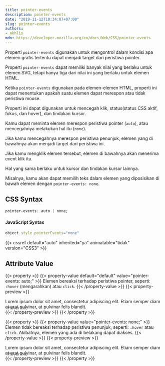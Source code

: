 ```yaml
---
title: pointer-events
description: pointer-events
date: "2019-11-12T10:34:07+07:00"
slug: pointer-events
authors:
- akhlis
mdn: https://developer.mozilla.org/en/docs/Web/CSS/pointer-events
---
```


Properti `pointer-events` digunakan untuk mengontrol dalam kondisi apa elemen grafis tertentu dapat menjadi target dari
peristiwa pointer.

Properti `pointer-events` dapat memiliki banyak nilai yang berlaku untuk elemen SVG, tetapi hanya tiga dari nilai ini
yang berlaku untuk elemen HTML.

Ketika `pointer-events` digunakan pada elemen-elemen HTML, properti ini dapat menentukan apakah suatu elemen dapat
merespon atau tidak peristiwa mouse.

Properti ini dapat digunakan untuk mencegah klik, status(status CSS aktif, fokus, dan hover), dan tindakan kursor.

Kamu dapat meminta elemen merespon peristiwa pointer (`auto`), atau mencegahnya melakukan hal itu (`none`).

Jika kamu mencegahnya merespon peristiwa penunjuk, elemen yang di bawahnya akan menjadi target dari peristiwa ini.

Jika kamu mengklik elemen tersebut, elemen di bawahnya akan menerima event klik itu.

Hal yang sama berlaku untuk kursor dan tindakan kursor lainnya.

Misalnya, kamu akan dapat memilih teks dalam elemen yang diposisikan di bawah elemen dengan `pointer-events: none`.

## CSS Syntax
```css
pointer-events: auto | none;
```

#### JavaScript Syntax
```js
object.style.pointerEvents="none"
```
{{< cssref default="auto" inherited="ya" animatable="tidak" version="CSS3" >}}

## Attribute Value

{{< property >}}
{{< property-value default="default" value="pointer-events: auto;" >}}
Elemen bereaksi terhadap peristiwa pointer, seperti: `:hover` (mengarahkan) atau `click`.
{{< /property-value >}}
{{< property-preview >}}
<div class="property__example pointer-events bg-grey-100 p-4" id="pointer-events-auto">
  <div class="block block--container">
    <p class="block block--alpha text-sm leading-tight bg-green-A400 rounded-sm p-4">Hover me</p>Lorem ipsum dolor sit amet,
    consectetur adipiscing elit. Etiam
    semper diam at erat pulvinar, at pulvinar felis blandit.
  </div>
</div>
{{< /property-preview >}}
{{< /property >}}

{{< property >}}
{{< property-value value="pointer-events: none;" >}}
Elemen tidak bereaksi terhadap peristiwa penunjuk, seperti: `:hover` atau `click`. Akibatnya, elemen yang ada di belakang dapat diakses.
{{< /property-value >}}
{{< property-preview >}}
<div class="property__example pointer-events bg-grey-100 p-4" id="pointer-events-none">
  <div class="block block--container">
    <p class="block block--alpha text-sm leading-tight bg-green-A400 rounded-sm p-4">Hover me</p>Lorem ipsum dolor sit amet,
    consectetur adipiscing elit. Etiam
    semper diam at erat pulvinar, at pulvinar felis blandit.
  </div>
</div>
{{< /property-preview >}}
{{< /property >}}

<style type="text/css">
  .pointer-events .block--container {
    cursor: default;
    position: relative;
  }

  .pointer-events .block--alpha {
    cursor: pointer;
    opacity: 0.7;
    padding: 0.4em 0.5em;
    position: absolute;
  }

  .pointer-events .block--alpha:hover {
    background: #310736;
    color: #fff;
    opacity: 1;
  }

  #pointer-events-auto {
    pointer-events: auto;
  }

  #pointer-events-none {
    pointer-events: none;
  }

  #pointer-events-none .block {
    pointer-events: none;
  }
</style>